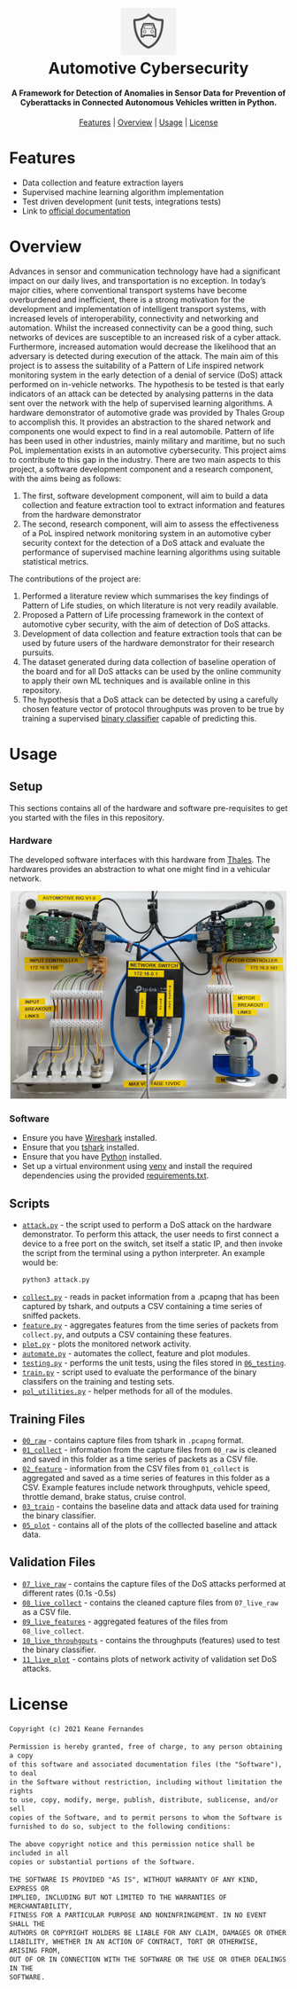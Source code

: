 <h1 align="center">
  <br>
    <img src=./docs/security.jpg alt="security.jpg" width="100"></a>
  <br>
    Automotive Cybersecurity
  <br>
</h1>

<h4 align="center">A Framework for Detection of Anomalies in Sensor Data for Prevention of Cyberattacks in Connected Autonomous Vehicles written in Python.</h4>

<p align="center">
  <a href="#Features">Features</a> |
  <a href="#Overview">Overview</a> |
  <a href="#Usage">Usage</a>       |
  <a href="#License">License</a>   
</p>

# Features
- Data collection and feature extraction layers
- Supervised machine learning algorithm implementation
- Test driven development (unit tests, integrations tests)
- Link to [official documentation](./docs/thesis.pdf)

# Overview
Advances in sensor and communication technology have had a significant impact on our daily lives, and transportation is no exception. In today’s major cities, where conventional transport systems have become overburdened and inefficient, there is a strong motivation for the development and implementation of intelligent transport systems, with increased levels of interoperability, connectivity and networking and automation. Whilst the increased connectivity can be a good thing, such networks of devices are susceptible to an increased risk of a cyber attack. Furthermore, increased automation would decrease the likelihood that an adversary is detected during execution of the attack.
The main aim of this project is to assess the suitability of a Pattern of Life inspired network monitoring system in the early detection of a denial of service (DoS) attack performed on in-vehicle networks. The hypothesis to be tested is that early indicators of an attack can be detected by analysing patterns in the data sent over the network with the help of supervised learning algorithms. A hardware demonstrator of automotive grade was provided by Thales Group to accomplish this. It provides an abstraction to the shared network and components one would expect to find in a real automobile. Pattern of life has been used in other industries, mainly military and maritime, but no such PoL implementation exists in an automotive cybersecurity. This project aims to contribute to this gap in the industry. There are two main aspects to this project, a software development component and a research component, with the aims being as follows:
1. The first, software development component, will aim to build a data collection and feature extraction tool to extract information and features from the hardware demonstrator
2. The second, research component, will aim to assess the effectiveness of a PoL inspired network monitoring system in an automotive cyber security context for the detection of a DoS attack and evaluate the performance of supervised machine learning algorithms using suitable statistical metrics.

The contributions of the project are:
1. Performed a literature review which summarises the key findings of Pattern of Life studies, on which literature is not very readily available.
2. Proposed a Pattern of Life processing framework in the context of automotive cyber security, with the aim of detection of DoS attacks.
3. Development of data collection and feature extraction tools that can be used by future users of the hardware demonstrator for their research pursuits.
4. The dataset generated during data collection of baseline operation of the board and for all DoS attacks can be used by the online community to apply their own ML techniques and is available online in this repository.
5. The hypothesis that a DoS attack can be detected by using a carefully chosen feature vector of protocol throughputs was proven to be true by training a supervised [binary classifier](https://en.wikipedia.org/wiki/Binary_classification) capable of predicting this.

# Usage
## Setup
This sections contains all of the hardware and software pre-requisites to get you started with the files in this repository.
### Hardware
The developed software interfaces with this hardware from [Thales](https://www.thalesgroup.com/en). The hardwares provides an abstraction to what one might find in a vehicular network.

<p align="center">
    <img width="500" src="docs/board.jpeg" alt="Hardware">
</p>

### Software
- Ensure you have [Wireshark](https://www.wireshark.org) installed.
- Ensure that you [tshark](https://tshark.dev/setup/install/) installed.
- Ensure that you have [Python](https://www.python.org) installed.
- Set up a virtual environment using [venv](https://virtualenv.pypa.io/en/latest/) and install the required dependencies using the provided [requirements.txt](./requirements.txt).

## Scripts
- [`attack.py`](./attack.py) - the script used to perform a DoS attack on the hardware demonstrator. To perform this attack, the user needs to first connect a device to a free port on the switch, set itself a static IP, and then invoke the script from the terminal using a python interpreter. An example would be: 
   ```bash
   python3 attack.py
   ```
- [`collect.py`](./collect.py) - reads in packet information from a .pcapng that has been captured by tshark, and outputs a CSV containing a time series of sniffed packets.
- [`feature.py`](./feature.py) - aggregates features from the time series of packets from `collect.py`, and outputs a CSV containing these features.
- [`plot.py`](./plot.py) - plots the monitored network activity.
- [`automate.py`](./automate.py) - automates the collect, feature and plot modules.
- [`testing.py`](./testing.py) - performs the unit tests, using the files stored in [`06_testing`](./06_testing).
- [`train.py`](./train.py) - script used to evaluate the performance of the binary classifers on the training and testing sets.
- [`pol_utilities.py`](./pol_utilities.py) - helper methods for all of the modules.

## Training Files
- [`00_raw`](./00_raw) - contains capture files from tshark in `.pcapng` format.
- [`01_collect`](./01_collect) - information from the capture files from `00_raw` is cleaned and saved in this folder as a time series of packets as a CSV file.
- [`02_feature`](./02_features) - information from the CSV files from `01_collect` is aggregated and saved as a time series of features in this folder as a CSV. Example features include network throughputs, vehicle speed, throttle demand, brake status, cruise control.
- [`03_train`](./03_train) - contains the baseline data and attack data used for training the binary classifier.
- [`05_plot`](./05_plots) - contains all of the plots of the colllected baseline and attack data.

## Validation Files
- [`07_live_raw`](./07_live_raw) - contains the capture files of the DoS attacks performed at different rates (0.1s -0.5s)
- [`08_live_collect`](./08_live_collect) - contains the cleaned capture files from `07_live_raw` as a CSV file.
- [`09_live_features`](./09_live_features) - aggregated features of the files from `08_live_collect`.
- [`10_live_throuhgputs`](./10_live_throughputs) - contains the throughputs (features) used to test the binary classifier.
- [`11_live_plot`](./11_live_plot) - contains plots of network activity of validation set DoS attacks.

# License

```
Copyright (c) 2021 Keane Fernandes

Permission is hereby granted, free of charge, to any person obtaining a copy
of this software and associated documentation files (the "Software"), to deal
in the Software without restriction, including without limitation the rights
to use, copy, modify, merge, publish, distribute, sublicense, and/or sell
copies of the Software, and to permit persons to whom the Software is
furnished to do so, subject to the following conditions:

The above copyright notice and this permission notice shall be included in all
copies or substantial portions of the Software.

THE SOFTWARE IS PROVIDED "AS IS", WITHOUT WARRANTY OF ANY KIND, EXPRESS OR
IMPLIED, INCLUDING BUT NOT LIMITED TO THE WARRANTIES OF MERCHANTABILITY,
FITNESS FOR A PARTICULAR PURPOSE AND NONINFRINGEMENT. IN NO EVENT SHALL THE
AUTHORS OR COPYRIGHT HOLDERS BE LIABLE FOR ANY CLAIM, DAMAGES OR OTHER
LIABILITY, WHETHER IN AN ACTION OF CONTRACT, TORT OR OTHERWISE, ARISING FROM,
OUT OF OR IN CONNECTION WITH THE SOFTWARE OR THE USE OR OTHER DEALINGS IN THE
SOFTWARE.
```
